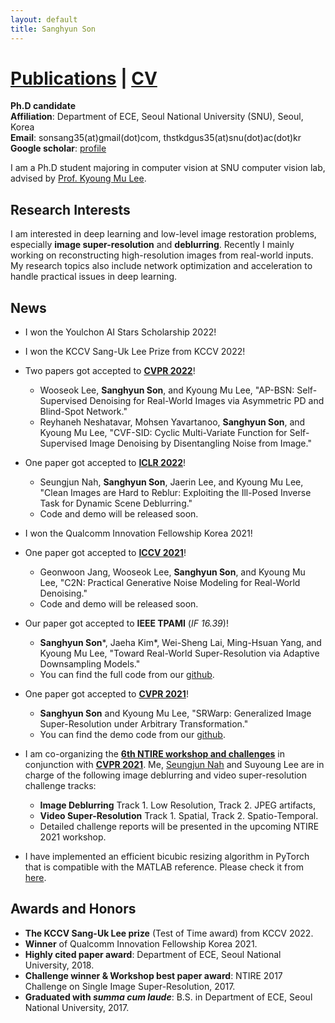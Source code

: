 ```yaml
---
layout: default
title: Sanghyun Son
---
```


# [Publications](./publications.md) | [CV](./cv.pdf)

**Ph.D candidate** \
**Affiliation**: Department of ECE, Seoul National University (SNU), Seoul, Korea \
**Email**: sonsang35(at)gmail(dot)com, thstkdgus35(at)snu(dot)ac(dot)kr \
**Google scholar**: [profile](https://scholar.google.co.kr/citations?user=nWaSdu0AAAAJ)

I am a Ph.D student majoring in computer vision at SNU computer vision lab, advised by [Prof. Kyoung Mu Lee](https://cv.snu.ac.kr/index.php/kmlee/).


## **Research Interests**

I am interested in deep learning and low-level image restoration problems, especially **image super-resolution** and **deblurring**.
Recently I mainly working on reconstructing high-resolution images from real-world inputs.
My research topics also include network optimization and acceleration to handle practical issues in deep learning.


## **News**
- I won the Youlchon AI Stars Scholarship 2022!
&nbsp;

- I won the KCCV Sang-Uk Lee Prize from KCCV 2022!
&nbsp;

- Two papers got accepted to **[CVPR 2022](https://cvpr2022.thecvf.com/)**!
  - Wooseok Lee, **Sanghyun Son**, and Kyoung Mu Lee, "AP-BSN: Self-Supervised Denoising for Real-World Images via Asymmetric PD and Blind-Spot Network."
  - Reyhaneh Neshatavar, Mohsen Yavartanoo, **Sanghyun Son**, and Kyoung Mu Lee, "CVF-SID: Cyclic Multi-Variate Function for Self-Supervised Image Denoising by Disentangling Noise from Image."
&nbsp;

- One paper got accepted to **[ICLR 2022](https://iclr.cc/)**!
  - Seungjun Nah, **Sanghyun Son**, Jaerin Lee, and Kyoung Mu Lee, "Clean Images are Hard to Reblur: Exploiting the Ill-Posed Inverse Task for Dynamic Scene Deblurring."
  - Code and demo will be released soon.
&nbsp;

- I won the Qualcomm Innovation Fellowship Korea 2021!
&nbsp;

- One paper got accepted to **[ICCV 2021](http://iccv2021.thecvf.com/home)**!
  - Geonwoon Jang, Wooseok Lee, **Sanghyun Son**, and Kyoung Mu Lee, "C2N: Practical Generative Noise Modeling for Real-World Denoising."
  - Code and demo will be released soon.
&nbsp;

- Our paper got accepted to **IEEE TPAMI** (_IF 16.39_)!
  - **Sanghyun Son***, Jaeha Kim*, Wei-Sheng Lai, Ming-Hsuan Yang, and Kyoung Mu Lee, "Toward Real-World Super-Resolution via Adaptive Downsampling Models."
  - You can find the full code from our [github](https://github.com/JaehaKim97/Adaptive-Downsampling-Model).
&nbsp;

- One paper got accepted to **[CVPR 2021](http://cvpr2021.thecvf.com/)**!
  - **Sanghyun Son** and Kyoung Mu Lee, "SRWarp: Generalized Image Super-Resolution under Arbitrary Transformation."
  - You can find the demo code from our [github](https://github.com/sanghyun-son/srwarp).
&nbsp;

- I am co-organizing the **[6th NTIRE workshop and challenges](https://data.vision.ee.ethz.ch/cvl/ntire21/)** in conjunction with **[CVPR 2021](http://cvpr2021.thecvf.com/)**. Me, [Seungjun Nah](https://seungjunnah.github.io/) and Suyoung Lee are in charge of the following image deblurring and video super-resolution challenge tracks:
  - **Image Deblurring** Track 1. Low Resolution, Track 2. JPEG artifacts,
  - **Video Super-Resolution** Track 1. Spatial, Track 2. Spatio-Temporal.
  - Detailed challenge reports will be presented in the upcoming NTIRE 2021 workshop.
&nbsp;

- I have implemented an efficient bicubic resizing algorithm in PyTorch that is compatible with the MATLAB reference. Please check it from [here](https://github.com/sanghyun-son/bicubic_pytorch).


## Awards and Honors

- **The KCCV Sang-Uk Lee prize** (Test of Time award) from KCCV 2022.
- **Winner** of Qualcomm Innovation Fellowship Korea 2021.
- **Highly cited paper award**: Department of ECE, Seoul National University, 2018.
- **Challenge winner & Workshop best paper award**: NTIRE 2017 Challenge on Single Image Super-Resolution, 2017.
- **Graduated with _summa cum laude_**: B.S. in Department of ECE, Seoul National University, 2017.
